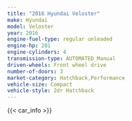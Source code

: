 ```yaml
---
title: "2016 Hyundai Veloster"
make: Hyundai
model: Veloster
year: 2016
engine-fuel-type: regular unleaded
engine-hp: 201
engine-cylinders: 4
transmission-type: AUTOMATED_Manual
driven-wheels: Front wheel drive
number-of-doors: 3
market-category: Hatchback,Performance
vehicle-size: Compact
vehicle-style: 2dr Hatchback
---
```


{{< car_info >}}
